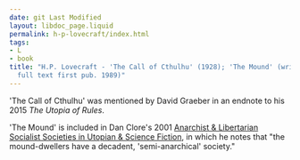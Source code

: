 ```yaml
---
date: git Last Modified
layout: libdoc_page.liquid
permalink: h-p-lovecraft/index.html
tags:
- L
- book
title: "H.P. Lovecraft - 'The Call of Cthulhu' (1928); 'The Mound' (written 1929/1930,
  full text first pub. 1989)"
---
```


'The Call of Cthulhu' was mentioned by David Graeber in an endnote to his 2015 _The Utopia of Rules_.

'The Mound' is included in Dan Clore's 2001 <a href="https://groups.google.com/g/rec.arts.sf.written/c/9YkCKLGAFyo">Anarchist & Libertarian Socialist Societies in Utopian & Science Fiction</a>, in which he notes that "the mound-dwellers have a decadent, 'semi-anarchical' society."